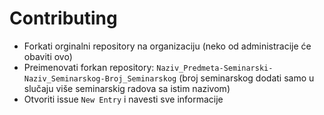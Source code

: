# Contributing

* Forkati orginalni repository na organizaciju (neko od administracije će obaviti ovo)
* Preimenovati forkan repository: `Naziv_Predmeta-Seminarski-Naziv_Seminarskog-Broj_Seminarskog` (broj seminarskog dodati samo u slučaju više seminarskig radova sa istim nazivom)
* Otvoriti issue `New Entry` i navesti sve informacije